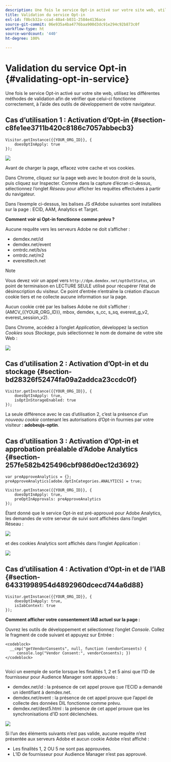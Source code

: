 ```yaml
---
description: Une fois le service Opt-in activé sur votre site web, utilisez les différentes méthodes de validation afin de vérifier que celui-ci fonctionne correctement, à l’aide des outils de développement de votre navigateur.
title: Validation du service Opt-in
exl-id: f0bcb32a-ccad-40a4-b031-2584e4136ace
source-git-commit: 06e935a4ba4776baa900d3dc91e294c92b873c0f
workflow-type: ht
source-wordcount: '440'
ht-degree: 100%

---
```


# Validation du service Opt-in {#validating-opt-in-service}

Une fois le service Opt-in activé sur votre site web, utilisez les différentes méthodes de validation afin de vérifier que celui-ci fonctionne correctement, à l’aide des outils de développement de votre navigateur.

## Cas d’utilisation 1 : Activation d’Opt-in {#section-c8fe1ee3711b420c8186c7057abbecb3}

```
Visitor.getInstance({{YOUR_ORG_ID}}, { 
    doesOptInApply: true 
});
```

![](assets/use_case_1_1.png)

Avant de charger la page, effacez votre cache et vos cookies.

Dans Chrome, cliquez sur la page web avec le bouton droit de la souris, puis cliquez sur Inspecter. Comme dans la capture dʼécran ci-dessus, sélectionnez lʼonglet *Réseau* pour afficher les requêtes effectuées à partir du navigateur.

Dans lʼexemple ci-dessus, les balises JS dʼAdobe suivantes sont installées sur la page : ECID, AAM, Analytics et Target.

**Comment voir si Opt-in fonctionne comme prévu ?**

Aucune requête vers les serveurs Adobe ne doit sʼafficher :

* demdex.net/id
* demdex.net/event
* omtrdc.net/b/ss
* omtrdc.net/m2
* everesttech.net

>[!NOTE]
>
>Vous devez voir un appel vers `http://dpm.demdex.net/optOutStatus`, un point de terminaison en LECTURE SEULE utilisé pour récupérer l’état de désinscription du visiteur. Ce point dʼentrée nʼentraîne la création dʼaucun cookie tiers et ne collecte aucune information sur la page.

Aucun cookie créé par les balises Adobe ne doit sʼafficher : (AMCV_{{YOUR_ORG_ID}}, mbox, demdex, s_cc, s_sq, everest_g_v2, everest_session_v2).

Dans Chrome, accédez à lʼonglet *Application*, développez la section *Cookies* sous *Stockage*, puis sélectionnez le nom de domaine de votre site Web :

![](assets/use_case_1_2.png)

## Cas d’utilisation 2 : Activation d’Opt-in et du stockage {#section-bd28326f52474fa09a2addca23ccdc0f}

```
Visitor.getInstance({{YOUR_ORG_ID}}, { 
    doesOptInApply: true, 
    isOptInStorageEnabled: true 
});
```

La seule différence avec le cas d’utilisation 2, c’est la présence d’*un nouveau cookie* contenant les autorisations d’Opt-in fournies par votre visiteur : **adobeujs-optin**.

## Cas d’utilisation 3 : Activation d’Opt-in et approbation préalable d’Adobe Analytics {#section-257fe582b425496cbf986d0ec12d3692}

```
var preApproveAnalytics = {}; 
preApproveAnalytics[adobe.OptInCategories.ANALYTICS] = true;

Visitor.getInstance({{YOUR_ORG_ID}}, { 
    doesOptInApply: true, 
    preOptInApprovals: preApproveAnalytics 
});
```

Étant donné que le service Opt-in est pré-approuvé pour Adobe Analytics, les demandes de votre serveur de suivi sont affichées dans lʼonglet Réseau :

![](assets/use_case_3_1.png)

et des cookies Analytics sont affichés dans lʼonglet Application :

![](assets/use_case_3_2.png)

## Cas d’utilisation 4 : Activation d’Opt-in et de l’IAB {#section-64331998954d4892960dcecd744a6d88}

```
Visitor.getInstance({{YOUR_ORG_ID}}, { 
    doesOptInApply: true, 
    isIabContext: true 
});
```

**Comment afficher votre consentement IAB actuel sur la page :**

Ouvrez les outils de développement et sélectionnez lʼonglet *Console*. Collez le fragment de code suivant et appuyez sur Entrée :

```
<codeblock>
  __cmp("getVendorConsents", null, function (vendorConsents) { 
     console.log("Vendor Consent:", vendorConsents); }) 
</codeblock>  
  
```

Voici un exemple de sortie lorsque les finalités 1, 2 et 5 ainsi que lʼID de fournisseur pour Audience Manager sont approuvés :

* demdex.net/id : la présence de cet appel prouve que lʼECID a demandé un identifiant à demdex.net.
* demdex.net/event : la présence de cet appel prouve que lʼappel de collecte des données DIL fonctionne comme prévu.
* demdex.net/dest5.html : la présence de cet appel prouve que les synchronisations dʼID sont déclenchées.

![](assets/use_case_4_1.png)

Si lʼun des éléments suivants nʼest pas valide, aucune requête nʼest présentée aux serveurs Adobe et aucun cookie Adobe nʼest affiché :

* Les finalités 1, 2 OU 5 ne sont pas approuvées.
* LʼID de fournisseur pour Audience Manager nʼest pas approuvé.
